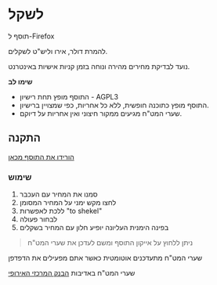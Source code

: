 # לשקל
תוסף ל-Firefox 

להמרת דולר, אירו וליש"ט לשקלים.

נועד לבדיקת מחירים מהירה ונוחה בזמן קניות אישיות באינטרנט.

__שימו לב__

* התוסף מופץ תחת רישיון - AGPL3
* התוסף מופץ כתוכנה חופשית, ללא כל אחריות, כפי שמצויין ברישיון.
* שערי המט"ח מגיעים ממקור חיצוני ואין אחריות על דיוקם.


## התקנה
[הורידו את התוסף מכאן](https://addons.mozilla.org/he/firefox/addon/to-shekel/)

### שימוש

1. סמנו את המחיר עם העכבר
1. לחצו מקש ימני על המחיר המסומן
1. ללכת לאפשרות "to shekel" 
1. לבחור פעולה
1. בפינה הימנית העליונה יופיע חלון עם המחיר בשקלים

>ניתן ללחוץ על אייקון התוסף ומשם לעדכן את שערי המט"ח

שערי המט"ח מתעדכנים אוטומטית כאשר אתם מפעילים את הדפדפן

שערי המט"ח באדיבות
[הבנק המרכזי האירופי](https://www.ecb.europa.eu/stats/policy_and_exchange_rates/euro_reference_exchange_rates/html/index.en.html)
